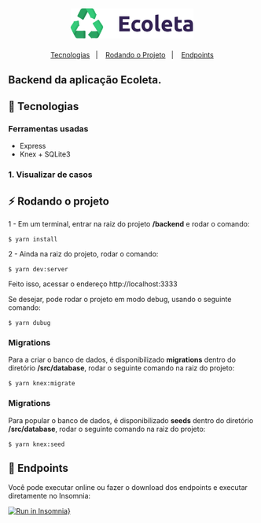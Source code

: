 <h1 align="center">
    <img alt="Ecoleta" title="#delicinha" src="../.github/logo.svg" width="250px" />
</h1>

<p align="center">
  <a href="#rocket-tecnologias">Tecnologias</a>&nbsp;&nbsp;&nbsp;|&nbsp;&nbsp;&nbsp;
  <a href="#zap-rodando-o-projeto">Rodando o Projeto</a>&nbsp;&nbsp;&nbsp;|&nbsp;&nbsp;&nbsp;
  <a href="#notebook-enpoints">Endpoints</a>
</p>

<h2>
<strong>Backend</strong> da aplicação Ecoleta.
</h2>

## :rocket: Tecnologias

### **Ferramentas usadas**

- Express
- Knex + SQLite3

### 1. Visualizar de casos

## :zap: Rodando o projeto

1 - Em um terminal, entrar na raiz do projeto **/backend** e rodar o comando:

```
$ yarn install
```

2 - Ainda na raiz do projeto, rodar o comando:

```
$ yarn dev:server
```

Feito isso, acessar o endereço http://localhost:3333

Se desejar, pode rodar o projeto em modo debug, usando o seguinte comando:

```
$ yarn dubug
```

### Migrations

Para a criar o banco de dados, é disponibilizado **migrations** dentro do diretório **/src/database**, rodar o seguinte comando na raiz do projeto:

```
$ yarn knex:migrate
```

### Migrations

Para popular o banco de dados, é disponibilizado **seeds** dentro do diretório **/src/database**, rodar o seguinte comando na raiz do projeto:

```
$ yarn knex:seed
```

## :notebook: Endpoints

Você pode executar online ou fazer o download dos endpoints e executar diretamente no Insomnia:

[![Run in Insomnia}](https://insomnia.rest/images/run.svg)](https://insomnia.rest/run/?label=&uri=https%3A%2F%2Fraw.githubusercontent.com%2FWallysonGalvao%2Frocketseat-omnistack-semana11%2Fmaster%2Fbackend%2Fendpoints.json)
